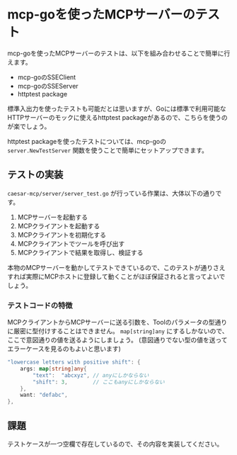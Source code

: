 # mcp-goを使ったMCPサーバーのテスト

mcp-goを使ったMCPサーバーのテストは、以下を組み合わせることで簡単に行えます。

* mcp-goのSSEClient
* mcp-goのSSEServer
* httptest package

標準入出力を使ったテストも可能だとは思いますが、Goには標準で利用可能なHTTPサーバーのモックに使えるhttptest packageがあるので、こちらを使うのが楽でしょう。

httptest packageを使ったテストについては、mcp-goの `server.NewTestServer` 関数を使うことで簡単にセットアップできます。

## テストの実装

`caesar-mcp/server/server_test.go` が行っている作業は、大体以下の通りです。

1. MCPサーバーを起動する
2. MCPクライアントを起動する
3. MCPクライアントを初期化する
4. MCPクライアントでツールを呼び出す
5. MCPクライアントで結果を取得し、検証する

本物のMCPサーバーを動かしてテストできているので、このテストが通りさえすれば実際にMCPホストに登録して動くことがほぼ保証されると言ってよいでしょう。

### テストコードの特徴

MCPクライアントからMCPサーバーに送る引数を、Toolのパラメータの型通りに厳密に型付けすることはできません。
`map[string]any` にするしかないので、ここで意図通りの値を送るようにしましょう。 (意図通りでない型の値を送ってエラーケースを見るのもよいと思います)

```go
"lowercase letters with positive shift": {
    args: map[string]any{
        "text":  "abcxyz", // anyにしかならない
        "shift": 3,        // ここもanyにしかならない
    },
    want: "defabc",
},
```

## 課題

テストケースが一つ空欄で存在しているので、その内容を実装してください。
